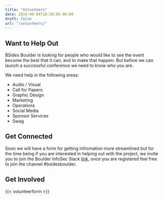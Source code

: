```yaml
---
title: "Volunteers"
date: 2019-09-04T18:38:05-06:00
draft: false
url: "/volunteers/"
---
```


## Want to Help Out

BSides Boulder is looking for people who would like to see the event become the
best that it can, and to make that happen.  But before we can launch a
successful conference we need to know who you are.

We need help in the following areas:

* Audio / Visual
* Call for Papers
* Graphic Design
* Marketing
* Operations
* Social Media
* Sponsor Services
* Swag

## Get Connected

Soon we will have a form for getting infromation more streamlined but for the
time being if you are interested in helping out with the project, we invite you
to join the Boulder InfoSec Slack
[link](https://join.slack.com/t/boulderinfosec/shared_invite/enQtNDI0NTk0MDI4MDk3LTI1NmZlYjk5MmE0ZDAxZThkMzExMmVkYTMzODQ0MzEyY2QxYzk4ZjdjOWQzNTNiZTVmMWFkNTQ1YTUzOTA2M2M),
once you are registered feel free to join the channel #bsidesboulder.

## Get Involved

{{< volunteerform >}}
